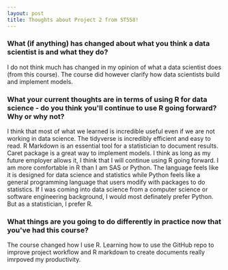 ```yaml
---
layout: post
title: Thoughts about Project 2 from ST558!
---
```


### What (if anything) has changed about what you think a data scientist is and what they do?

I do not think much has changed in my opinion of what a data scientist does (from this course). The course did however clarify how data scientists build and implement models. 


### What your current thoughts are in terms of using R for data science - do you think you'll continue to use R going forward?  Why or why not?

I think that most of what we learned is incredible useful even if we are not working in data science. The tidyverse is incredibly efficient and easy to read. R Markdown is an essential tool for a statistician to document results. Caret package is a great way to implement models. I think as long as my future employer allows it, I think that I will continue using R going forward. I am more comfortable in R than I am SAS or Python. The language feels like it is designed for data science and statistics while Python feels like a general programming language that users modify with packages to do statistics. If I was coming into data science from a computer science or software engineering background, I would most definately prefer Python. But as a statistician, I prefer R.  

### What things are you going to do differently in practice now that you've had this course?

The course changed how I use R. Learning how to use the GitHub repo to improve project workflow and R markdown to create documents really imrpoved my productivity. 



